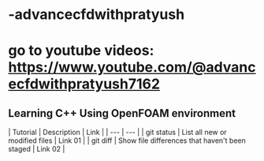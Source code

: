 # -advancecfdwithpratyush
# go to youtube videos:  https://www.youtube.com/@advancecfdwithpratyush7162

## Learning C++ Using OpenFOAM environment
| Tutorial | Description | Link |
| --- | --- |
| git status | List all new or modified files | Link 01 |
| git diff | Show file differences that haven't been staged | Link 02 |
